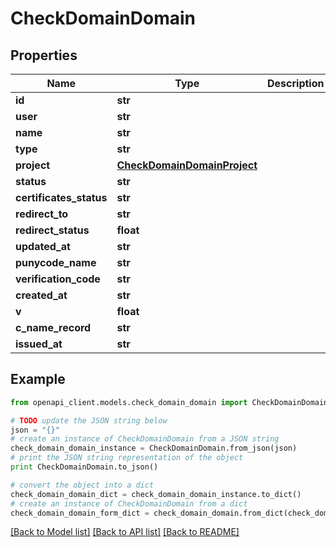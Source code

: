 # CheckDomainDomain


## Properties
Name | Type | Description | Notes
------------ | ------------- | ------------- | -------------
**id** | **str** |  | [optional] 
**user** | **str** |  | [optional] 
**name** | **str** |  | [optional] 
**type** | **str** |  | [optional] 
**project** | [**CheckDomainDomainProject**](CheckDomainDomainProject.md) |  | [optional] 
**status** | **str** |  | [optional] 
**certificates_status** | **str** |  | [optional] 
**redirect_to** | **str** |  | [optional] 
**redirect_status** | **float** |  | [optional] 
**updated_at** | **str** |  | [optional] 
**punycode_name** | **str** |  | [optional] 
**verification_code** | **str** |  | [optional] 
**created_at** | **str** |  | [optional] 
**v** | **float** |  | [optional] 
**c_name_record** | **str** |  | [optional] 
**issued_at** | **str** |  | [optional] 

## Example

```python
from openapi_client.models.check_domain_domain import CheckDomainDomain

# TODO update the JSON string below
json = "{}"
# create an instance of CheckDomainDomain from a JSON string
check_domain_domain_instance = CheckDomainDomain.from_json(json)
# print the JSON string representation of the object
print CheckDomainDomain.to_json()

# convert the object into a dict
check_domain_domain_dict = check_domain_domain_instance.to_dict()
# create an instance of CheckDomainDomain from a dict
check_domain_domain_form_dict = check_domain_domain.from_dict(check_domain_domain_dict)
```
[[Back to Model list]](../README.md#documentation-for-models) [[Back to API list]](../README.md#documentation-for-api-endpoints) [[Back to README]](../README.md)


